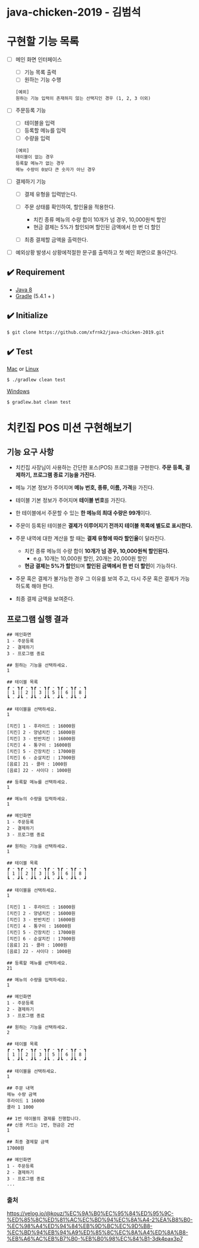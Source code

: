# java-chicken-2019 - 김범석

# 구현할 기능 목록

- [ ] 메인 화면 인터페이스
  - [ ] 기능 목록 출력
  - [ ] 원하는 기능 수행
  ```
  [예외]
  원하는 기능 입력이 존재하지 않는 선택지인 경우 (1, 2, 3 이외)
  ```
  
- [ ] 주문등록 기능
  - [ ] 테이블을 입력
  - [ ] 등록할 메뉴를 입력 
  - [ ] 수량을 입력
  ```
  [예외]
  테이블이 없는 경우
  등록할 메뉴가 없는 경우
  메뉴 수량이 0보다 큰 숫자가 아닌 경우
  ```
  

- [ ] 결제하기 기능
  - [ ] 결제 유형을 입력받는다.
  - [ ] 주문 상태를 확인하여, 할인율을 적용한다.
    - 치킨 종류 메뉴의 수량 합이 10개가 넘 경우, 10,000원씩 할인
    - 현금 결제는 5%가 할인되며 할인된 금액에서 한 번 더 할인
  - [ ] 최종 결제할 금액을 출력한다.  
  

- [ ] 예외상황 발생시 상황에적절한 문구를 출력하고 첫 메인 화면으로 돌아간다.
## ✔️ Requirement

- [Java 8](https://www.oracle.com/java/technologies/java8.html)
- [Gradle](https://gradle.org/) (5.4.1 + )

## ✔️ Initialize

```bash
$ git clone https://github.com/xfrnk2/java-chicken-2019.git
```

## ✔️ Test

[Mac](https://www.apple.com/za/macos/what-is/) or [Linux](https://www.linux.org/)

```bash
$ ./gradlew clean test
```

[Windows](https://www.microsoft.com/ko-kr/windows)

```bash
$ gradlew.bat clean test
```

# 치킨집 POS 미션 구현해보기

## 기능 요구 사항
- 치킨집 사장님이 사용하는 간단한 포스(POS) 프로그램을 구현한다.
  **주문 등록, 결제하기, 프로그램 종료 기능을 가진다.**

- 메뉴 기본 정보가 주어지며 **메뉴 번호, 종류, 이름, 가격**을 가진다.

- 테이블 기본 정보가 주어지며 **테이블 번호**를 가진다.

- 한 테이블에서 주문할 수 있는 **한 메뉴의 최대 수량은 99개**이다.

- 주문이 등록된 테이블은 **결제가 이루어지기 전까지 테이블 목록에 별도로 표시한다.**

- 주문 내역에 대한 계산을 할 때는 **결제 유형에 따라 할인율**이 달라진다.
    - 치킨 종류 메뉴의 수량 합이 **10개가 넘 경우, 10,000원씩 할인된다.**
        - e.g. 10개는 10,000원 할인, 20개는 20,000원 할인
    - **현금 결제는 5%가 할인**되며 **할인된 금액에서 한 번 더 할인**이 가능하다.

- 주문 혹은 결제가 불가능한 경우 그 이유를 보여 주고, 다시 주문 혹은 결제가 가능하도록 해야 한다.

- 최종 결제 금액을 보여준다.

## 프로그램 실행 결과
```
## 메인화면
1 - 주문등록
2 - 결제하기
3 - 프로그램 종료

## 원하는 기능을 선택하세요.
1

## 테이블 목록
┏ - ┓┏ - ┓┏ - ┓┏ - ┓┏ - ┓┏ - ┓
| 1 || 2 || 3 || 5 || 6 || 8 |
┗ - ┛┗ - ┛┗ - ┛┗ - ┛┗ - ┛┗ - ┛

## 테이블을 선택하세요.
1

[치킨] 1 - 후라이드 : 16000원
[치킨] 2 - 양념치킨 : 16000원
[치킨] 3 - 반반치킨 : 16000원
[치킨] 4 - 통구이 : 16000원
[치킨] 5 - 간장치킨 : 17000원
[치킨] 6 - 순살치킨 : 17000원
[음료] 21 - 콜라 : 1000원
[음료] 22 - 사이다 : 1000원

## 등록할 메뉴를 선택하세요.
1

## 메뉴의 수량을 입력하세요.
1

## 메인화면
1 - 주문등록
2 - 결제하기
3 - 프로그램 종료

## 원하는 기능을 선택하세요.
1

## 테이블 목록
┏ - ┓┏ - ┓┏ - ┓┏ - ┓┏ - ┓┏ - ┓
| 1 || 2 || 3 || 5 || 6 || 8 |
┗ - ┛┗ - ┛┗ - ┛┗ - ┛┗ - ┛┗ - ┛

## 테이블을 선택하세요.
1

[치킨] 1 - 후라이드 : 16000원
[치킨] 2 - 양념치킨 : 16000원
[치킨] 3 - 반반치킨 : 16000원
[치킨] 4 - 통구이 : 16000원
[치킨] 5 - 간장치킨 : 17000원
[치킨] 6 - 순살치킨 : 17000원
[음료] 21 - 콜라 : 1000원
[음료] 22 - 사이다 : 1000원

## 등록할 메뉴를 선택하세요.
21

## 메뉴의 수량을 입력하세요.
1

## 메인화면
1 - 주문등록
2 - 결제하기
3 - 프로그램 종료

## 원하는 기능을 선택하세요.
2

## 테이블 목록
┏ - ┓┏ - ┓┏ - ┓┏ - ┓┏ - ┓┏ - ┓
| 1 || 2 || 3 || 5 || 6 || 8 |
┗ - ┛┗ - ┛┗ - ┛┗ - ┛┗ - ┛┗ - ┛

## 테이블을 선택하세요.
1

## 주문 내역
메뉴 수량 금액
후라이드 1 16000
콜라 1 1000

## 1번 테이블의 결제를 진행합니다.
## 신용 카드는 1번, 현금은 2번
1

## 최종 결제할 금액
17000원

## 메인화면
1 - 주문등록
2 - 결제하기
3 - 프로그램 종료
...
```

### 출처
https://velog.io/@kouz/%EC%9A%B0%EC%95%84%ED%95%9C-%ED%85%8C%ED%81%AC%EC%BD%94%EC%8A%A4-2%EA%B8%B0-%EC%98%A4%ED%94%84%EB%9D%BC%EC%9D%B8-%EC%BD%94%EB%94%A9%ED%85%8C%EC%8A%A4%ED%8A%B8-%EB%A6%AC%EB%B7%B0-%EB%B0%98%EC%84%B1-3dk4pax3p7